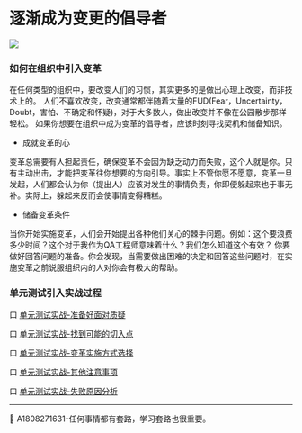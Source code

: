 
# 逐渐成为变更的倡导者

![](../r3/变更.png)



### 如何在组织中引入变革

在任何类型的组织中，要改变人们的习惯，其实更多的是做出心理上改变，而非技术上的。
人们不喜欢改变，改变通常都伴随着大量的FUD(Fear，Uncertainty，Doubt，害怕、不确定和怀疑)，对于大多数人，做出改变并不像在公园散步那样轻松。
如果你想要在组织中成为变革的倡导者，应该时刻寻找契机和储备知识。

- 成就变革的心

变革总需要有人担起责任，确保变革不会因为缺乏动力而失败，这个人就是你。只有主动出击，才能把变革往你想要的方向引导。事实上不管你愿不愿意，变革一旦发起，人们都会认为你（提出人）应该对发生的事情负责，你即便躲起来也于事无补。实际上，躲起来反而会使事情变得糟糕。

- 储备变革条件

当你开始实施变革，人们会开始提出各种他们关心的棘手问题。例如：这个要浪费多少时间？这个对于我作为QA工程师意味着什么？我们怎么知道这个有效？
你要做好回答问题的准备。你会发现，当需要做出困难的决定和回答这些问题时，在实施变革之前说服组织内的人对你会有极大的帮助。


### 单元测试引入实战过程

口  [单元测试实战-准备好面对质疑](books/逐渐成为变革的倡导者-准备好面对质疑.md)

口  [单元测试实战-找到可能的切入点](books/逐渐成为变革的倡导者-找到可能的切入点.md)

口  [单元测试实战-变革实施方式选择](books/逐渐成为变革的倡导者-变革实施方式选择.md)

口  [单元测试实战-其他注意事项](books/逐渐成为变革的倡导者-其他注意事项.md)

口  [单元测试实战-失败原因分析](books/逐渐成为变革的倡导者-失败原因分析.md)

* * *
:bell: A1808271631-任何事情都有套路，学习套路也很重要。
